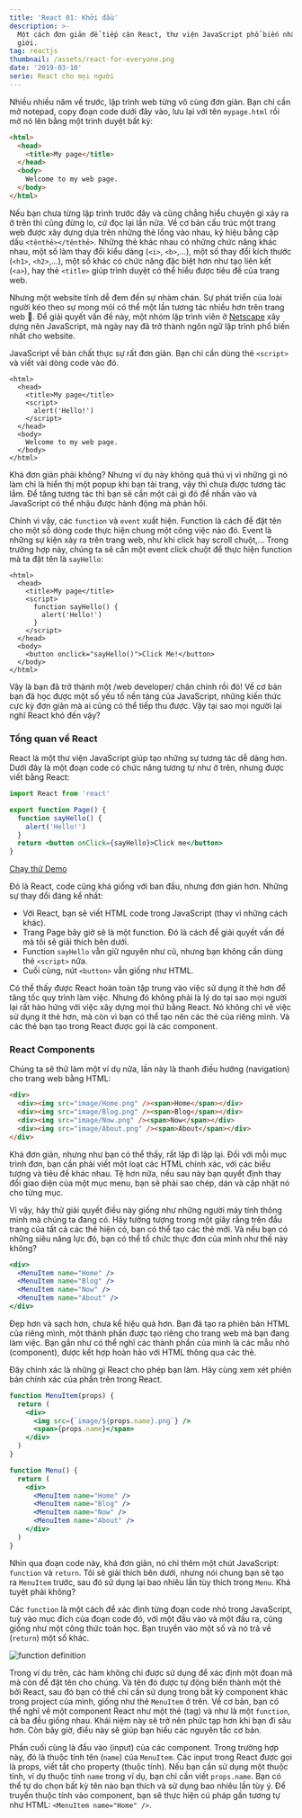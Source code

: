 ```yaml
---
title: 'React 01: Khởi đầu'
description: >-
  Một cách đơn giản để tiếp cận React, thư viện JavaScript phổ biến nhất thế
  giới.
tag: reactjs
thumbnail: /assets/react-for-everyone.png
date: '2019-03-10'
serie: React cho mọi người
---
```

Nhiều nhiều năm về trước, lập trình web từng vô cùng đơn giản. Bạn chỉ cần mở notepad, copy đoạn code dưới đây vào, lưu lại với tên `mypage.html` rồi mở nó lên bằng một trình duyệt bất kỳ:

```html
<html>
  <head>
    <title>My page</title>
  </head>
  <body>
    Welcome to my web page.
  </body>
</html>
```

Nếu bạn chưa từng lập trình trước đây và cũng chẳng hiểu chuyện gì xảy ra ở trên thì cũng đừng lo, cứ đọc lại lần nữa. Về cơ bản cấu trúc một trang web được xây dựng dựa trên những thẻ lồng vào nhau, ký hiệu bằng cặp dấu `<tênthẻ></tênthẻ>`. Những thẻ khác nhau có những chức năng khác nhau, một số làm thay đổi kiểu dáng (`<i>`, `<b>`,…), một số thay đổi kích thước (`<h1>`, `<h2>`,…), một số khác có chức năng đặc biệt hơn như tạo liên kết (`<a>`), hay thẻ `<title>` giúp trình duyệt có thể hiểu được tiêu đề của trang web.

Nhưng một website tĩnh dễ đem đến sự nhàm chán. Sự phát triển của loài người kéo theo sự mong mỏi có thể một lần tương tác nhiều hơn trên trang web 🍻. Để giải quyết vấn đề này, một nhóm lập trình viên ở [Netscape](https://en.wikipedia.org/wiki/Netscape_Navigator) xây dựng nên JavaScript, mà ngày nay đã trở thành ngôn ngữ lập trình phổ biến nhất cho website.

JavaScript về bản chất thực sự rất đơn giản. Bạn chỉ cần dùng thẻ `<script>` và viết vài dòng code vào đó.

```html{4,6}
<html>
  <head>
    <title>My page</title>
    <script>
      alert('Hello!')
    </script>
  </head>
  <body>
    Welcome to my web page.
  </body>
</html>
```

Khá đơn giản phải không? Nhưng ví dụ này không quá thú vị vì những gì nó làm chỉ là hiển thị một popup khi bạn tải trang, vậy thì chưa được tương tác lắm. Để tăng tương tác thì bạn sẽ cần một cái gì đó để nhấn vào và JavaScript có thể nhậu được hành động mà phản hồi.

Chính vì vậy, các `function` và `event` xuất hiện. Function là cách để đặt tên cho một số dòng code thực hiện chung một công việc nào đó. Event là những sự kiện xảy ra trên trang web, như khi click hay scroll chuột,… Trong trường hợp này, chúng ta sẽ cần một event click chuột để thực hiện function mà ta đặt tên là `sayHello`:

```html{11}
<html>
  <head>
    <title>My page</title>
    <script>
      function sayHello() {
        alert('Hello!')
      }
    </script>
  </head>
  <body>
    <button onclick="sayHello()">Click Me!</button>
  </body>
</html>
```

Vậy là bạn đã trở thành một /web developer/ chân chính rồi đó! Về cơ bản bạn đã học được một số yếu tố nền tảng của JavaScript, những kiến thức cực kỳ đơn giản mà ai cũng có thể tiếp thu được. Vậy tại sao mọi người lại nghĩ React khó đến vậy?

### Tổng quan về React

React là một thư viện JavaScript giúp tạo những sự tương tác dễ dàng hơn. Dưới đây là một đoạn code có chức năng tương tự như ở trên, nhưng được viết bằng React:

```jsx
import React from 'react'

export function Page() {
  function sayHello() {
    alert('Hello!')
  }
  return <button onClick={sayHello}>Click me</button>
}
```

[Chạy thử Demo](https://codesandbox.io/s/m4vxr39jqp?fontsize=14)

Đó là React, code cũng khá giống với ban đầu, nhưng đơn giản hơn. Những sự thay đổi đáng kể nhất:

* Với React, bạn sẽ viết HTML code trong JavaScript (thay vì những cách khác).
* Trang Page bây giờ sẽ là một function. Đó là cách để giải quyết vấn đề mà tôi sẽ giải thích bên dưới.
* Function `sayHello` vẫn giữ nguyên như cũ, nhưng bạn không cần dùng thẻ `<script>` nữa.
* Cuối cùng, nút `<button>` vẫn giống như HTML.

Có thể thấy được React hoàn toàn tập trung vào việc sử dụng ít thẻ hơn để tăng tốc quy trình làm việc. Nhưng đó không phải là lý do tại sao mọi người lại rất hào hứng với việc xây dựng mọi thứ bằng React. Nó không chỉ về việc sử dụng ít thẻ hơn, mà còn vì bạn có thể tạo nên các thẻ của riêng mình. Và các thẻ bạn tạo trong React được gọi là các component.

### React Components

Chúng ta sẽ thử làm một ví dụ nữa, lần này là thanh điều hướng (navigation) cho trang web bằng HTML:

```html
<div>
  <div><img src="image/Home.png" /><span>Home</span></div>
  <div><img src="image/Blog.png" /><span>Blog</span></div>
  <div><img src="image/Now.png" /><span>Now</span></div>
  <div><img src="image/About.png" /><span>About</span></div>
</div>
```

Khá đơn giản, nhưng như bạn có thể thấy, rất lặp đi lặp lại. Đối với mỗi mục trình đơn, bạn cần phải viết một loạt các HTML chính xác, với các biểu tượng và tiêu đề khác nhau. Tệ hơn nữa, nếu sau này bạn quyết định thay đổi giao diện của một mục menu, bạn sẽ phải sao chép, dán và cập nhật nó cho từng mục.

Vì vậy, hãy thử giải quyết điều này giống như những người máy tính thông minh mà chúng ta đang có. Hãy tưởng tượng trong một giây rằng trên đầu trang của tất cả các thẻ hiện có, bạn có thể tạo các thẻ mới. Và nếu bạn có những siêu năng lực đó, bạn có thể tổ chức thực đơn của mình như thế này không?

```jsx
<div>
  <MenuItem name="Home" />
  <MenuItem name="Blog" />
  <MenuItem name="Now" />
  <MenuItem name="About" />
</div>
```

Đẹp hơn và sạch hơn, chưa kể hiệu quả hơn. Bạn đã tạo ra phiên bản HTML của riêng mình, một thành phần được tạo riêng cho trang web mà bạn đang làm việc. Bạn gần như có thể nghĩ các thành phần của mình là các mẫu nhỏ (component), được kết hợp hoàn hảo với HTML thông qua các thẻ.

Đây chính xác là những gì React cho phép bạn làm. Hãy cùng xem xét phiên bản chính xác của phần trên trong React.

```jsx
function MenuItem(props) {
  return (
    <div>
      <img src={`image/${props.name}.png`} />
      <span>{props.name}</span>
    </div>
  )
}

function Menu() {
  return (
    <div>
      <MenuItem name="Home" />
      <MenuItem name="Blog" />
      <MenuItem name="Now" />
      <MenuItem name="About" />
    </div>
  )
}
```

Nhìn qua đoạn code này, khá đơn giản, nó chỉ thêm một chút JavaScript: `function` và `return`. Tôi sẽ giải thích bên dưới, nhưng nói chung bạn sẽ tạo ra `MenuItem` trước, sau đó sử dụng lại  bao nhiêu lần tùy thích trong `Menu`. Khá tuyệt phải không?

Các `function` là một cách để xác định từng đoạn code nhỏ trong JavaScript, tuỳ vào mục đích của đoạn code đó, với một đầu vào và một đầu ra, cũng giống như một công thức toán học. Bạn truyền vào một số và nó trả về (`return`) một số khác.

![function definition](/assets/function-definition.png)

Trong ví dụ trên, các hàm không chỉ được sử dụng để xác định một đoạn mã mà còn để đặt tên cho chúng. Và tên đó được tự động biến thành một thẻ bởi React, sau đó bạn có thể chỉ cần sử dụng trong bất kỳ component khác trong project của mình, giống như thẻ `MenuItem` ở trên. Về cơ bản, bạn có thể nghĩ về một component React như một thẻ (tag) và như là một `function`, cả ba đều giống nhau. Khái niệm này sẽ trở nên phức tạp hơn khi bạn đi sâu hơn. Còn bây giờ, điều này sẽ giúp bạn hiểu các nguyên tắc cơ bản.

Phần cuối cùng là đầu vào (input) của các component. Trong trường hợp này, đó là thuộc tính tên (`name`) của `MenuItem`. Các input trong React được gọi là props, viết tắt cho property (thuộc tính). Nếu bạn cần sử dụng một thuộc tính, ví dụ thuộc tính `name` trong ví dụ, bạn chỉ cần viết `props.name`. Bạn có thể tự do chọn bất kỳ tên nào bạn thích và sử dụng bao nhiêu lần tùy ý. Để truyền thuộc tính vào component, bạn sẽ thực hiện cú pháp gần tương tự như HTML: `<MenuItem name="Home" />`.

